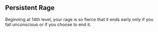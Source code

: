 ## Persistent Rage
Beginning at 14th level, your rage is so fierce that it ends early only if you fall unconscious or if you choose to end it.

<!--

-<< CHANGES >>-
- moved from 15th level to 14th level

-<< TODO >>-
- none

-<< COMMENTARY >>-
- none

-->
